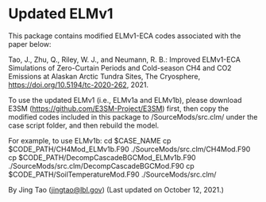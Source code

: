 # Updated ELMv1

This package contains modified ELMv1-ECA codes associated with the paper below:

Tao, J., Zhu, Q., Riley, W. J., and Neumann, R. B.: Improved ELMv1-ECA Simulations of Zero-Curtain Periods and Cold-season CH4 and CO2 Emissions at Alaskan Arctic Tundra Sites, The Cryosphere, https://doi.org/10.5194/tc-2020-262, 2021.

To use the updated ELMv1 (i.e., ELMv1a and ELMv1b), please download E3SM (https://github.com/E3SM-Project/E3SM) first, then copy the modified codes included in this package to /SourceMods/src.clm/ under the case script folder, and then rebuild the model.

For example, to use ELMv1b:
cd $CASE_NAME
cp $CODE_PATH/CH4Mod_ELMv1b.F90 ./SourceMods/src.clm/CH4Mod.F90
cp $CODE_PATH/DecompCascadeBGCMod_ELMv1b.F90 ./SourceMods/src.clm/DecompCascadeBGCMod.F90
cp $CODE_PATH/SoilTemperatureMod.F90 ./SourceMods/src.clm/

By Jing Tao (jingtao@lbl.gov) (Last updated on October 12, 2021.)
